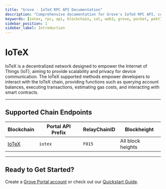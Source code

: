 ```yaml
---
title: "Grove - IoTeX RPC API Documentation"
description: "Comprehensive documentation for Grove's IoTeX RPC API, covering endpoint details and integration strategies for blockchain developers."
keywords: [iotex, rpc, api, blockchain, iot, web3, grove, pocket, pokt]
sidebar_position: 1
sidebar_label: Introduction
---
```


# IoTeX

IoTeX is a decentralized network designed to empower the Internet of Things (IoT), aiming to provide scalability and privacy for device communication. The IoTeX supported methods empower developers to interact with the IoTeX chain, providing functions such as querying account balances, executing transactions, estimating gas costs, and interacting with smart contracts.

---

## Supported Chain Endpoints

| Blockchain                                 | Portal API Prefix | RelayChainID | Blockheight         |
| ------------------------------------------ | ----------------- | ------------ | ------------------- |
| [IoTeX](./endpoints/iotex) | `iotex` | `F015`         | All block heights |

---

## Ready to Get Started?

Create a [Grove Portal account](https://portal.grove.city) or check out our [Quickstart Guide](/guides/getting-started/quickstart).
